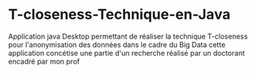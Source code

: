 # T-closeness-Technique-en-Java
Application java Desktop  permettant  de réaliser la technique T-closeness pour l'anonymisation des données dans le cadre du Big Data
cette application concétise une partie d'un recherche  réalisé par un doctorant encadré par mon prof 
